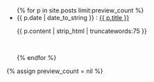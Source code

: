 <br/>
<ul>
{% for p in site.posts limit:preview_count %}
    <li class='preview'><span>{{ p.date | date_to_string }}</span> &ratio; <a href="{{ p.url }}">{{ p.title }}</a></li>
        <p>{{ p.content | strip_html | truncatewords:75 }}</p><br/>

{% endfor %}
</ul>

{% assign preview_count = nil %}
